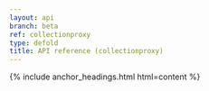 ```yaml
---
layout: api
branch: beta
ref: collectionproxy
type: defold
title: API reference (collectionproxy)
---
```

{% include anchor_headings.html html=content %}